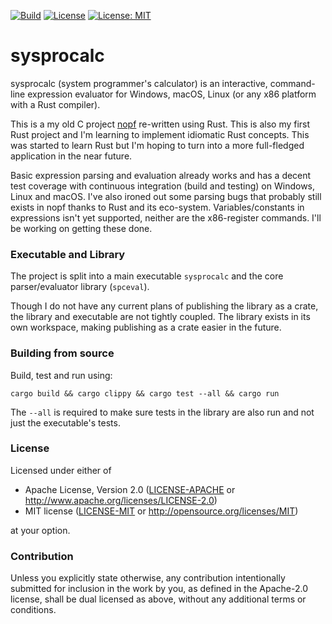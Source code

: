 [![Build](https://github.com/Teknomancer/sysprocalc/workflows/build/badge.svg)](https://github.com/Teknomancer/sysprocalc/actions?query=workflow%3ABuild)
[![License](https://img.shields.io/badge/license-Apache%202.0-blue)](https://opensource.org/licenses/Apache-2.0)
[![License: MIT](https://img.shields.io/badge/license-MIT-blue)](https://opensource.org/licenses/MIT)
  
# sysprocalc
sysprocalc (system programmer's calculator) is an interactive, command-line expression evaluator for Windows, macOS, Linux (or any x86 platform with a Rust compiler).

This is a my old C project [nopf](https://github.com/Teknomancer/nopf) re-written using Rust. This is also my first Rust project and I'm learning to implement idiomatic Rust concepts. This was started to learn Rust but I'm hoping to turn into a more full-fledged application in the near future.

Basic expression parsing and evaluation already works and has a decent test coverage with continuous integration (build and testing) on Windows, Linux and macOS. I've also ironed out some parsing bugs that probably still exists in nopf thanks to Rust and its eco-system. Variables/constants in expressions isn't yet supported, neither are the x86-register commands. I'll be working on getting these done.

### Executable and Library

The project is split into a main executable `sysprocalc` and the core parser/evaluator library (`spceval`).

Though I do not have any current plans of publishing the library as a crate, the library and executable are not tightly coupled. The library exists in its own workspace, making publishing as a crate easier in the future.

### Building from source

Build, test and run using:
```
cargo build && cargo clippy && cargo test --all && cargo run
```

The `--all` is required to make sure tests in the library are also run and not just the executable's tests.

### License

Licensed under either of

 * Apache License, Version 2.0
   ([LICENSE-APACHE](LICENSE-APACHE) or http://www.apache.org/licenses/LICENSE-2.0)
 * MIT license
   ([LICENSE-MIT](LICENSE-MIT) or http://opensource.org/licenses/MIT)

at your option.

### Contribution

Unless you explicitly state otherwise, any contribution intentionally submitted
for inclusion in the work by you, as defined in the Apache-2.0 license, shall be
dual licensed as above, without any additional terms or conditions.
